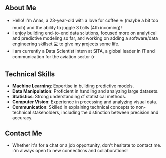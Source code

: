 ## About Me
* Hello! I'm Anas, a 23-year-old with a love for coffee ☕ (maybe a bit too much) and the ability to juggle 3 balls (4th incoming)!
* I enjoy building end-to-end data solutions, focused more on analytical and predictive modeling so far, and working on adding a software/data engineering skillset 💻 to give my projects some life.
* I am currently a Data Scientist intern at SITA, a global leader in IT and communication for the aviation sector ✈️

## Technical Skills
* **Machine Learning**: Expertise in building predictive models.
* **Data Manipulation**: Proficient in handling and analyzing large datasets.
* **Statistics**: Strong understanding of statistical methods.
* **Computer Vision**: Experience in processing and analyzing visual data.
* **Communication**: Skilled in explaining technical concepts to non-technical stakeholders, including the distinction between precision and accuracy.
  
## Contact Me
* Whether it's for a chat or a job opportunity, don't hesitate to contact me. I'm always open to new connections and collaborations!
